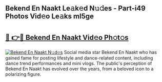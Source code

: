 ## Bekend En Naakt Le𝚊k𝚎d N𝚞𝚍es - Part-i49 Photos Vid𝚎o Le𝚊ks ml5ge

# <h2><a href="http://fb2rvqy.evod.top/?m=Bekend+En+Naakt">🔗 👉🔴 Bekend En Naakt Vid𝚎o Ph𝚘t𝚘s</a></h2>

[![Bekend En Naakt N𝚞d𝚎s](https://i.imgur.com/8V9OHl7.gif)](http://fb2rvqy.evod.top/?m=Bekend+En+Naakt)
Social media star Bekend En Naakt who has gained fame for posting lifestyle and dance-related content, including dance trend performances and mini vlogs. The public's perception of Bekend En Naakt has evolved over the years, from a beloved icon to a polarizing figure. 
